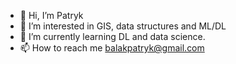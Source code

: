 - 👋 Hi, I’m Patryk
- 👀 I’m interested in GIS, data structures and ML/DL
- 🌱 I’m currently learning DL and data science. 
- 📫 How to reach me balakpatryk@gmail.com

<!---
Limboos/Limboos is a ✨ special ✨ repository because its `README.md` (this file) appears on your GitHub profile.
You can click the Preview link to take a look at your changes.
--->

